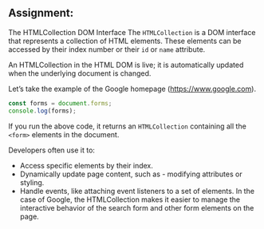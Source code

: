 ## Assignment:


The HTMLCollection DOM Interface
The `HTMLCollection` is a DOM interface that represents a collection of HTML elements. These elements can be accessed by their index number or their `id` or `name` attribute.

An HTMLCollection in the HTML DOM is live; it is automatically updated when the underlying document is changed.

Let’s take the example of the Google homepage (https://www.google.com).

```javascript
const forms = document.forms;
console.log(forms);

```
If you run the above code, it returns an `HTMLCollection` containing all the `<form>` elements in the document. 

Developers often use it to:

- Access specific elements by their index.
- Dynamically update page content, such as - modifying attributes or styling.
- Handle events, like attaching event listeners to a set of elements.
In the case of Google, the HTMLCollection makes it easier to manage the interactive behavior of the search form and other form elements on the page.